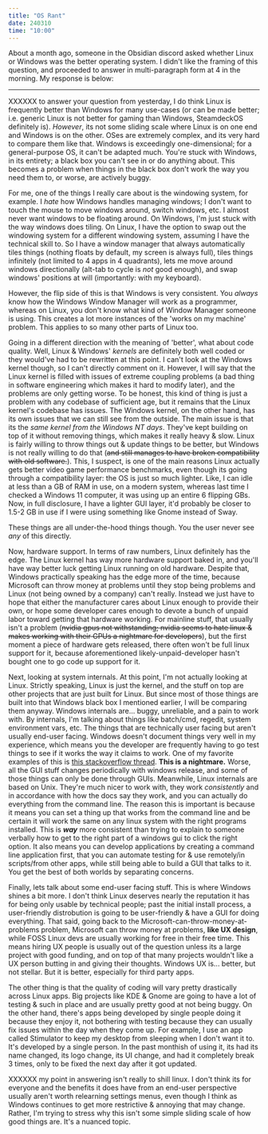 ```yaml
---
title: "OS Rant"
date: 240310
time: "10:00"
---
```


About a month ago, someone in the Obsidian discord asked whether Linux or Windows was the better operating system.
I didn't like the framing of this question, and proceeded to answer in multi-paragraph form at 4 in the morning.
My response is below:

<hr>

XXXXXX to answer your question from yesterday, I do think Linux is frequently better than Windows for many use-cases (or can be made better; i.e. generic Linux is not better for gaming than Windows, SteamdeckOS definitely is). _However_, its not some sliding scale where Linux is on one end and Windows is on the other. OSes are extremely complex, and its very hard to compare them like that. Windows is exceedingly one-dimensional; for a general-purpose OS, it can't be adapted much. You're stuck with Windows, in its entirety; a black box you can't see in or do anything about. This becomes a problem when things in the black box don't work the way you need them to, or worse, are actively buggy. 

For me, one of the things I really care about is the windowing system, for example. I _hate_ how Windows handles managing windows; I don't want to touch the mouse to move windows around, switch windows, etc. I almost never want windows to be floating around. On Windows, I'm just stuck with the way windows does tiling. On Linux, I have the option to swap out the windowing system for a different windowing system, assuming I have the technical skill to. So I have a window manager that always automatically tiles things (nothing floats by default, my screen is always full), tiles things infinitely (not limited to 4 apps in 4 quadrants), lets me move around windows directionally (alt-tab to cycle is _not_ good enough), and swap windows' positions at will (importantly: with my keyboard).

However, the flip side of this is that Windows is very consistent. You *always* know how the Windows Window Manager will work as a programmer, whereas on Linux, you don't know what kind of Window Manager someone is using. This creates a lot more instances of the 'works on my machine' problem. This applies to so many other parts of Linux too.

Going in a different direction with the meaning of 'better', what about code quality. Well, Linux & Windows' *kernels* are definitely both well coded or they would've had to be rewritten at this point. I can't look at the Windows kernel though, so I can't directly comment on it. However, I will say that the Linux kernel is filled with issues of extreme coupling problems (a bad thing in software engineering which makes it hard to modify later), and the problems are only getting worse. To be honest, this kind of thing is just a problem with any codebase of sufficient age, but it remains that the Linux kernel's codebase has issues. The Windows kernel, on the other hand, has its own issues that we can still see from the outside. The main issue is that its the *same kernel from the Windows NT days*. They've kept building on top of it without removing things, which makes it really heavy & slow. Linux is fairly willing to throw things out & update things to be better, but Windows is not really willing to do that (~~and still manages to have broken compatibility with old software.~~). This, I suspect, is one of the main reasons Linux actually gets better video game performance benchmarks, even though its going through a compatibility layer: the OS is just so much lighter. Like, I can idle at less than a GB of RAM in use, on a modern system, whereas last time I checked a Windows 11 computer, it was using up an entire 6 flipping GBs. Now, in full disclosure, I have a lighter GUI layer, it'd probably be closer to 1.5-2 GB in use if I were using something like Gnome instead of Sway.

These things are all under-the-hood things though. You the user never see _any_ of this directly.

Now, hardware support. In terms of raw numbers, Linux definitely has the edge. The Linux kernel has way more hardware support baked in, and you'll have way better luck getting Linux running on old hardware. Despite that, Windows practically speaking has the edge more of the time, because Microsoft can throw money at problems until they stop being problems and Linux (not being owned by a company) can't really. Instead we just have to hope that either the manufacturer cares about Linux enough to provide their own, or hope some developer cares enough to devote a bunch of unpaid labor toward getting that hardware working. For mainline stuff, that usually isn't a problem (~~nvidia gpus not withstanding; nvidia seems to hate linux & makes working with their GPUs a nightmare for developers~~), but the first moment a piece of hardware gets released, there often won't be full linux support for it, because aforementioned likely-unpaid-developer hasn't bought one to go code up support for it.

Next, looking at system internals. At this point, I'm not actually looking at Linux. Strictly speaking, Linux is just the kernel, and the stuff on top are other projects that are just built for Linux. But since most of those things are built into that Windows black box I mentioned earlier, I will be comparing them anyway. 
Windows internals are... buggy, unreliable, and a pain to work with. By internals, I'm talking about things like batch/cmd, regedit, system environment vars, etc. The things that are technically user facing but aren't usually end-user facing. 
Windows doesn't document things very well in my experience, which means you the developer are frequently having to go test things to see if it works the way it claims to work. One of my favorite examples of this is [this stackoverflow thread](<https://stackoverflow.com/questions/8844868/what-are-the-undocumented-features-and-limitations-of-the-windows-findstr-comman>). **This is a nightmare.** Worse, all the GUI stuff changes periodically with windows release, and some of those things can only be done through GUIs.
Meanwhile, Linux internals are based on Unix. They're much nicer to work with, they work _consistently_ and in accordance with how the docs say they work, and you can actually do everything from the command line. The reason this is important is because it means you can set a thing up that works from the command line and be certain it will work the same on any linux system with the right programs installed. This is ***way*** more consistent than trying to explain to someone verbally how to get to the right part of a windows gui to click the right option. 
It also means you can develop applications by creating a command line application first, that you can automate testing for & use remotely/in scripts/from other apps, while still being able to build a GUI that talks to it. You get the best of both worlds by separating concerns.

Finally, lets talk about some end-user facing stuff. This is where Windows shines a bit more. I don't think Linux deserves nearly the reputation it has for being only usable by technical people; past the initial install process, a user-friendly distrobution is going to be user-friendly & have a GUI for doing everything. That said, going back to the Microsoft-can-throw-money-at-problems problem, Microsoft can throw money at problems, **like UX design**, while FOSS Linux devs are usually working for free in their free time. This means hiring UX people is usually out of the question unless its a large project with good funding, and on top of that many projects wouldn't like a UX person butting in and giving their thoughts.
Windows UX is... better, but not stellar. But it is better, especially for third party apps.

The other thing is that the quality of coding will vary pretty drastically across Linux apps. Big projects like KDE & Gnome are going to have a lot of testing & such in place and are usually pretty good at not being buggy. On the other hand, there's apps being developed by single people doing it because they enjoy it, not bothering with testing because they can usually fix issues within the day when they come up. For example, I use an app called Stimulator to keep my desktop from sleeping when I don't want it to. It's developed by a single person. In the past monthish of using it, its had its name changed, its logo change, its UI change, and had it completely break 3 times, only to be fixed the next day after it got updated.

XXXXXX my point in answering isn't really to shill linux. I don't think its for everyone and the benefits it does have from an end-user perspective usually aren't worth relearning settings menus, even though I think as Windows continues to get more restrictive & annoying that may change. Rather, I'm trying to stress why this isn't some simple sliding scale of how good things are. It's a nuanced topic.


